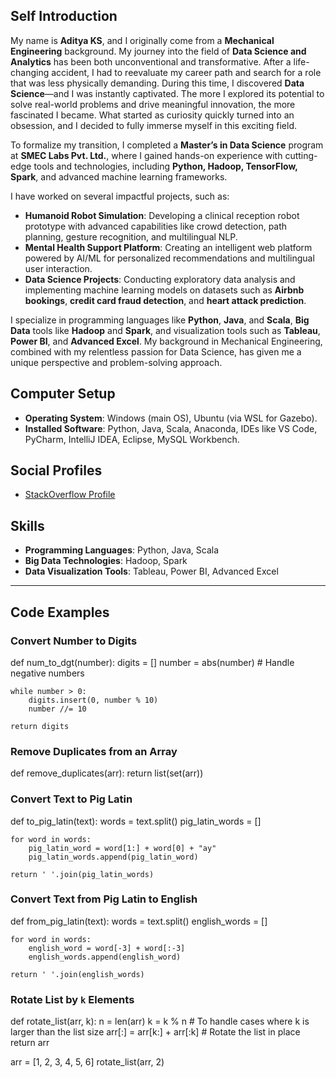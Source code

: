
## Self Introduction

My name is **Aditya KS**, and I originally come from a **Mechanical Engineering** background. My journey into the field of **Data Science and Analytics** has been both unconventional and transformative. After a life-changing accident, I had to reevaluate my career path and search for a role that was less physically demanding. During this time, I discovered **Data Science**—and I was instantly captivated. The more I explored its potential to solve real-world problems and drive meaningful innovation, the more fascinated I became. What started as curiosity quickly turned into an obsession, and I decided to fully immerse myself in this exciting field.

To formalize my transition, I completed a **Master’s in Data Science** program at **SMEC Labs Pvt. Ltd.**, where I gained hands-on experience with cutting-edge tools and technologies, including **Python, Hadoop, TensorFlow, Spark**, and advanced machine learning frameworks.

I have worked on several impactful projects, such as:
- **Humanoid Robot Simulation**: Developing a clinical reception robot prototype with advanced capabilities like crowd detection, path planning, gesture recognition, and multilingual NLP.
- **Mental Health Support Platform**: Creating an intelligent web platform powered by AI/ML for personalized recommendations and multilingual user interaction.
- **Data Science Projects**: Conducting exploratory data analysis and implementing machine learning models on datasets such as **Airbnb bookings**, **credit card fraud detection**, and **heart attack prediction**.

I specialize in programming languages like **Python**, **Java**, and **Scala**, **Big Data** tools like **Hadoop** and **Spark**, and visualization tools such as **Tableau**, **Power BI**, and **Advanced Excel**. My background in Mechanical Engineering, combined with my relentless passion for Data Science, has given me a unique perspective and problem-solving approach.

## Computer Setup

- **Operating System**: Windows (main OS), Ubuntu (via WSL for Gazebo).
- **Installed Software**: Python, Java, Scala, Anaconda, IDEs like VS Code, PyCharm, IntelliJ IDEA, Eclipse, MySQL Workbench.

## Social Profiles

- [StackOverflow Profile](https://stackoverflow.com/users/23706957/aditya-ks)

## Skills

- **Programming Languages**: Python, Java, Scala
- **Big Data Technologies**: Hadoop, Spark
- **Data Visualization Tools**: Tableau, Power BI, Advanced Excel

---

## Code Examples

### Convert Number to Digits


def num_to_dgt(number):
    digits = []
    number = abs(number)  # Handle negative numbers
    
    while number > 0:
        digits.insert(0, number % 10)
        number //= 10
        
    return digits


### Remove Duplicates from an Array


def remove_duplicates(arr):
    return list(set(arr))


### Convert Text to Pig Latin


def to_pig_latin(text):
    words = text.split()
    pig_latin_words = []
    
    for word in words:
        pig_latin_word = word[1:] + word[0] + "ay"
        pig_latin_words.append(pig_latin_word)
    
    return ' '.join(pig_latin_words)


### Convert Text from Pig Latin to English


def from_pig_latin(text):
    words = text.split()
    english_words = []
    
    for word in words:
        english_word = word[-3] + word[:-3]
        english_words.append(english_word)
    
    return ' '.join(english_words)


### Rotate List by `k` Elements


def rotate_list(arr, k):
    n = len(arr)
    k = k % n  # To handle cases where k is larger than the list size
    arr[:] = arr[k:] + arr[:k]  # Rotate the list in place
    return arr

arr = [1, 2, 3, 4, 5, 6]
rotate_list(arr, 2)


